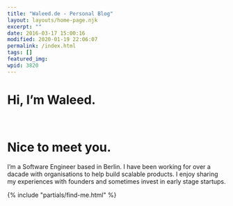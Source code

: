 ```yaml
---
title: "Waleed.de - Personal Blog"
layout: layouts/home-page.njk
excerpt: ""
date: 2016-03-17 15:00:16
modified: 2020-01-19 22:06:07
permalink: /index.html
tags: []
featured_img:
wpid: 3820
---
```


<div class="title"><h1>Hi, I’m Waleed.</h1><br><h1>Nice to meet you.</h1></div>

I’m a Software Engineer based in Berlin. I have been working for over a dacade with organisations to help build scalable products. I enjoy sharing my experiences with founders and sometimes invest in early stage startups.

{% include "partials/find-me.html" %}